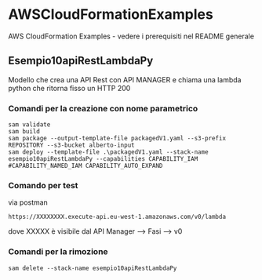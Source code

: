# AWSCloudFormationExamples
AWS CloudFormation Examples - vedere i prerequisiti nel README generale

## Esempio10apiRestLambdaPy
Modello che crea una API Rest con API MANAGER e chiama una lambda python che ritorna fisso un HTTP 200

### Comandi per la creazione con nome parametrico

```
sam validate
sam build
sam package --output-template-file packagedV1.yaml --s3-prefix REPOSITORY --s3-bucket alberto-input
sam deploy --template-file .\packagedV1.yaml --stack-name esempio10apiRestLambdaPy --capabilities CAPABILITY_IAM 
#CAPABILITY_NAMED_IAM CAPABILITY_AUTO_EXPAND

```

### Comando per test

via postman
```
https://XXXXXXXX.execute-api.eu-west-1.amazonaws.com/v0/lambda
```
dove XXXXX è visibile dal API Manager --> Fasi --> v0

### Comandi per la rimozione
```
sam delete --stack-name esempio10apiRestLambdaPy
```
